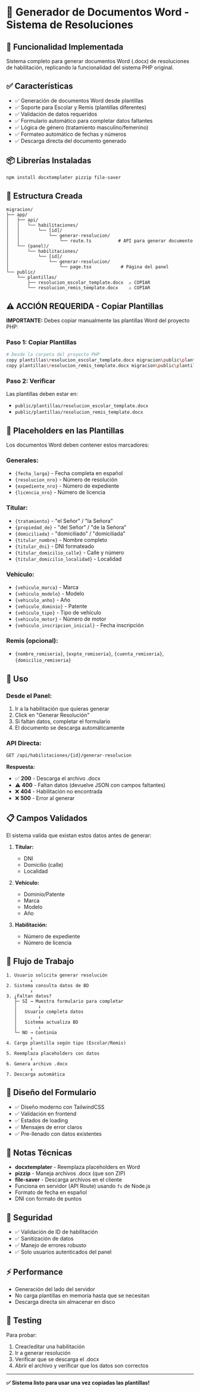 # 📄 Generador de Documentos Word - Sistema de Resoluciones

## 🎯 Funcionalidad Implementada

Sistema completo para generar documentos Word (.docx) de resoluciones de habilitación, replicando la funcionalidad del sistema PHP original.

## ✅ Características

- ✅ Generación de documentos Word desde plantillas
- ✅ Soporte para Escolar y Remis (plantillas diferentes)
- ✅ Validación de datos requeridos
- ✅ Formulario automático para completar datos faltantes
- ✅ Lógica de género (tratamiento masculino/femenino)
- ✅ Formateo automático de fechas y números
- ✅ Descarga directa del documento generado

## 📦 Librerías Instaladas

```bash
npm install docxtemplater pizzip file-saver
```

## 📂 Estructura Creada

```
migracion/
├── app/
│   ├── api/
│   │   └── habilitaciones/
│   │       └── [id]/
│   │           └── generar-resolucion/
│   │               └── route.ts          # API para generar documento
│   └── (panel)/
│       └── habilitaciones/
│           └── [id]/
│               └── generar-resolucion/
│                   └── page.tsx           # Página del panel
└── public/
    └── plantillas/
        ├── resolucion_escolar_template.docx  ⚠️ COPIAR
        └── resolucion_remis_template.docx    ⚠️ COPIAR
```

## ⚠️ ACCIÓN REQUERIDA - Copiar Plantillas

**IMPORTANTE:** Debes copiar manualmente las plantillas Word del proyecto PHP:

### Paso 1: Copiar Plantillas

```bash
# Desde la carpeta del proyecto PHP
copy plantillas\resolucion_escolar_template.docx migracion\public\plantillas\
copy plantillas\resolucion_remis_template.docx migracion\public\plantillas\
```

### Paso 2: Verificar

Las plantillas deben estar en:
- `public/plantillas/resolucion_escolar_template.docx`
- `public/plantillas/resolucion_remis_template.docx`

## 🔧 Placeholders en las Plantillas

Los documentos Word deben contener estos marcadores:

### Generales:
- `{fecha_larga}` - Fecha completa en español
- `{resolucion_nro}` - Número de resolución
- `{expediente_nro}` - Número de expediente
- `{licencia_nro}` - Número de licencia

### Titular:
- `{tratamiento}` - "el Señor" / "la Señora"
- `{propiedad_de}` - "del Señor" / "de la Señora"
- `{domiciliada}` - "domiciliado" / "domiciliada"
- `{titular_nombre}` - Nombre completo
- `{titular_dni}` - DNI formateado
- `{titular_domicilio_calle}` - Calle y número
- `{titular_domicilio_localidad}` - Localidad

### Vehículo:
- `{vehiculo_marca}` - Marca
- `{vehiculo_modelo}` - Modelo
- `{vehiculo_anho}` - Año
- `{vehiculo_dominio}` - Patente
- `{vehiculo_tipo}` - Tipo de vehículo
- `{vehiculo_motor}` - Número de motor
- `{vehiculo_inscripcion_inicial}` - Fecha inscripción

### Remis (opcional):
- `{nombre_remiseria}`, `{expte_remiseria}`, `{cuenta_remiseria}`, `{domicilio_remiseria}`

## 🚀 Uso

### Desde el Panel:

1. Ir a la habilitación que quieras generar
2. Click en "Generar Resolución"
3. Si faltan datos, completar el formulario
4. El documento se descarga automáticamente

### API Directa:

```bash
GET /api/habilitaciones/{id}/generar-resolucion
```

**Respuesta:**
- ✅ **200** - Descarga el archivo .docx
- ⚠️ **400** - Faltan datos (devuelve JSON con campos faltantes)
- ❌ **404** - Habilitación no encontrada
- ❌ **500** - Error al generar

## 📋 Campos Validados

El sistema valida que existan estos datos antes de generar:

1. **Titular:**
   - DNI
   - Domicilio (calle)
   - Localidad

2. **Vehículo:**
   - Dominio/Patente
   - Marca
   - Modelo
   - Año

3. **Habilitación:**
   - Número de expediente
   - Número de licencia

## 🔄 Flujo de Trabajo

```
1. Usuario solicita generar resolución
         ↓
2. Sistema consulta datos de BD
         ↓
3. ¿Faltan datos?
   ├─ SÍ → Muestra formulario para completar
   │        ↓
   │   Usuario completa datos
   │        ↓
   │   Sistema actualiza BD
   │        ↓
   └─ NO → Continúa
         ↓
4. Carga plantilla según tipo (Escolar/Remis)
         ↓
5. Reemplaza placeholders con datos
         ↓
6. Genera archivo .docx
         ↓
7. Descarga automática
```

## 🎨 Diseño del Formulario

- ✅ Diseño moderno con TailwindCSS
- ✅ Validación en frontend
- ✅ Estados de loading
- ✅ Mensajes de error claros
- ✅ Pre-llenado con datos existentes

## 📝 Notas Técnicas

- **docxtemplater** - Reemplaza placeholders en Word
- **pizzip** - Maneja archivos .docx (que son ZIP)
- **file-saver** - Descarga archivos en el cliente
- Funciona en servidor (API Route) usando `fs` de Node.js
- Formato de fecha en español
- DNI con formato de puntos

## 🔐 Seguridad

- ✅ Validación de ID de habilitación
- ✅ Sanitización de datos
- ✅ Manejo de errores robusto
- ✅ Solo usuarios autenticados del panel

## ⚡ Performance

- Generación del lado del servidor
- No carga plantillas en memoria hasta que se necesitan
- Descarga directa sin almacenar en disco

## 🧪 Testing

Para probar:
1. Crear/editar una habilitación
2. Ir a generar resolución
3. Verificar que se descarga el .docx
4. Abrir el archivo y verificar que los datos son correctos

---

**✅ Sistema listo para usar una vez copiadas las plantillas!**
